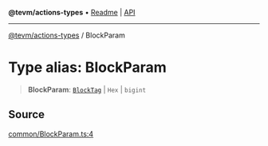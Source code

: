 **@tevm/actions-types** • [Readme](../README.md) \| [API](../globals.md)

***

[@tevm/actions-types](../README.md) / BlockParam

# Type alias: BlockParam

> **BlockParam**: [`BlockTag`](BlockTag.md) \| `Hex` \| `bigint`

## Source

[common/BlockParam.ts:4](https://github.com/evmts/tevm-monorepo/blob/main/packages/actions-types/src/common/BlockParam.ts#L4)
